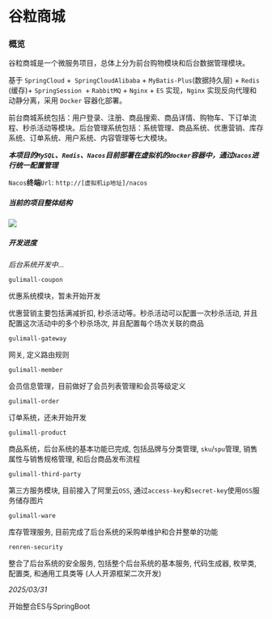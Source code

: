 # 谷粒商城

### 概览

谷粒商城是一个微服务项目，总体上分为前台购物模块和后台数据管理模块。

基于 `SpringCloud` +` SpringCloudAlibaba` + `MyBatis-Plus`(数据持久层) + `Redis` (缓存)+ `SpringSession `+ `RabbitMQ` + `Nginx` + `ES` 实现，`Nginx` 实现反向代理和动静分离，采用 `Docker` 容器化部署。

前台商城系统包括：用户登录、注册、商品搜索、商品详情、购物车、下订单流程、秒杀活动等模块。后台管理系统包括：系统管理、商品系统、优惠营销、库存系统、订单系统、用户系统、内容管理等七大模块。

***本项目的`MySQL`、`Redis`、`Nacos`目前部署在虚拟机的`docker`容器中，通过`Nacos`进行统一配置管理***

`Nacos`**终端**`Url`: `http://[虚拟机ip地址]/nacos`

##### **当前的项目整体结构**

![](https://img.picui.cn/free/2024/12/30/6772477b11f9f.png)

##### **开发进度**

*后台系统开发中...*

`gulimall-coupon`

优惠系统模块，暂未开始开发

优惠营销主要包括满减折扣, 秒杀活动等。秒杀活动可以配置一次秒杀活动, 并且配置这次活动中的多个秒杀场次, 并且配置每个场次关联的商品

`gulimall-gateway`

网关, 定义路由规则

`gulimall-member`

会员信息管理，目前做好了会员列表管理和会员等级定义

`gulimall-order`

订单系统，还未开始开发

`gulimall-product`

商品系统，后台系统的基本功能已完成, 包括品牌与分类管理, `sku`/`spu`管理, 销售属性与销售规格管理, 和后台商品发布流程

`gulimall-third-party`

第三方服务模块, 目前接入了阿里云`OSS`, 通过`access-key`和`secret-key`使用`OSS`服务储存图片

`gulimall-ware`

库存管理服务, 目前完成了后台系统的采购单维护和合并整单的功能

`renren-security`

整合了后台系统的安全服务, 包括整个后台系统的基本服务, 代码生成器, 枚举类, 配置类, 和通用工具类等 (人人开源框架二次开发)

*2025/03/31*

开始整合ES与SpringBoot